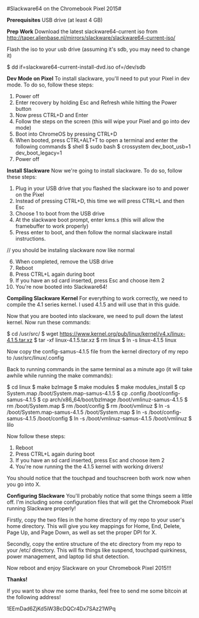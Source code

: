#Slackware64 on the Chromebook Pixel 2015#

**Prerequisites**
USB drive (at least 4 GB)

**Prep Work**
Download the latest slackware64-current iso from http://taper.alienbase.nl/mirrors/slackware/slackware64-current-iso/

Flash the iso to your usb drive (assuming it's sdb, you may need to change it)

$ dd if=slackware64-current-install-dvd.iso of=/dev/sdb

**Dev Mode on Pixel**
To install slackware, you'll need to put your Pixel in dev mode. To do so, follow these steps:

1. Power off
2. Enter recovery by holding Esc and Refresh while hitting the Power button
3. Now press CTRL+D and Enter
4. Follow the steps on the screen (this will wipe your Pixel and go into dev mode)
5. Boot into ChromeOS by pressing CTRL+D
6. When booted, press CTRL+ALT+T to open a terminal and enter the following commands
$ shell
$ sudo bash
$ crossystem dev_boot_usb=1 dev_boot_legacy=1
7. Power off

**Install Slackware**
Now we're going to install slackware. To do so, follow these steps:

1. Plug in your USB drive that you flashed the slackware iso to and power on the Pixel
2. Instead of pressing CTRL+D, this time we will press CTRL+L and then Esc
3. Choose 1 to boot from the USB drive
4. At the slackware boot prompt, enter kms.s (this will allow the framebuffer to work properly)
5. Press enter to boot, and then follow the normal slackware install instructions.

// you should be instaling slackware now like normal

6. When completed, remove the USB drive
7. Reboot
8. Press CTRL+L again during boot
9. If you have an sd card inserted, press Esc and choose item 2
10. You're now booted into Slackware64!

**Compiling Slackware Kernel**
For everything to work correctly, we need to compile the 4.1 series kernel. I used 4.1.5 and will use that in this guide.

Now that you are booted into slackware, we need to pull down the latest kernel. Now run these commands:

$ cd /usr/src/
$ wget https://www.kernel.org/pub/linux/kernel/v4.x/linux-4.1.5.tar.xz
$ tar -xf linux-4.1.5.tar.xz
$ rm linux
$ ln -s linux-4.1.5 linux

Now copy the config-samus-4.1.5 file from the kernel directory of my repo to /usr/src/linux/.config

Back to running commands in the same terminal as a minute ago (it will take awhile while running the make commands):

$ cd linux
$ make bzImage
$ make modules
$ make modules_install
$ cp System.map /boot/System.map-samus-4.1.5
$ cp .config /boot/config-samus-4.1.5
$ cp arch/x86_64/boot/bzImage /boot/vmlinuz-samus-4.1.5
$ rm /boot/System.map
$ rm /boot/config
$ rm /boot/vmlinuz
$ ln -s /boot/System.map-samus-4.1.5 /boot/System.map
$ ln -s /boot/config-samus-4.1.5 /boot/config
$ ln -s /boot/vmlinuz-samus-4.1.5 /boot/vmlinuz
$ lilo

Now follow these steps:

1. Reboot
2. Press CTRL+L again during boot
3. If you have an sd card inserted, press Esc and choose item 2
4. You're now running the the 4.1.5 kernel with working drivers!

You should notice that the touchpad and touchscreen both work now when you go into X.

**Configuring Slackware**
You'll probably notice that some things seem a little off. I'm including some configuration files that will get the Chromebook Pixel running Slackware properly!

Firstly, copy the two files in the home directory of my repo to your user's home directory. This will give you key mappings for Home, End, Delete, Page Up, and Page Down, as well as set the proper DPI for X.

Secondly, copy the entire structure of the etc directory from my repo to your /etc/ directory. This will fix things like suspend, touchpad quirkiness, power management, and laptop lid shut detection.

Now reboot and enjoy Slackware on your Chromebook Pixel 2015!!!

**Thanks!**

If you want to show me some thanks, feel free to send me some bitcoin at the following address!

1EEmDad6ZjKd5iW3BcDQCr4Dx7SAz21WPq
